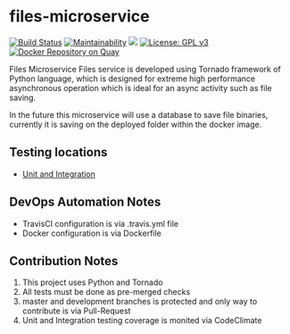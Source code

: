 # files-microservice
[![Build Status](https://travis-ci.org/devopsicon/files-microservice.svg?branch=develop)](https://travis-ci.org/devopsicon/files-microservice)
[![Maintainability](https://api.codeclimate.com/v1/badges/ee91316741bd604fa06f/maintainability)](https://codeclimate.com/github/devopsicon/files-microservice/maintainability)
<a href="https://codeclimate.com/github/devopsicon/files-microservice/test_coverage"><img src="https://api.codeclimate.com/v1/badges/ee91316741bd604fa06f/test_coverage" /></a>
[![License: GPL v3](https://img.shields.io/badge/License-GPL%20v3-blue.svg)](https://www.gnu.org/licenses/gpl-3.0)
[![Docker Repository on Quay](https://quay.io/repository/devopsicon/filesmicroservice/status "Docker Repository on Quay")](https://quay.io/repository/devopsicon/filesmicroservice)

Files Microservice
Files service is developed using Tornado framework of Python language, which is designed for extreme high performance asynchronous operation which is ideal for 
an async activity such as file saving.

In the future this microservice will use a database to save file binaries, currently it is saving on the deployed folder within the docker image.

## Testing locations
* [Unit and Integration](unit_test.py)

## DevOps Automation Notes
* TravisCI configuration is via .travis.yml file
* Docker configuration is via Dockerfile

## Contribution Notes
1. This project uses Python and Tornado
2. All tests must be done as pre-merged checks
3. master and development branches is protected and only way to contribute is via Pull-Request
4. Unit and Integration testing coverage is monited via CodeClimate 

